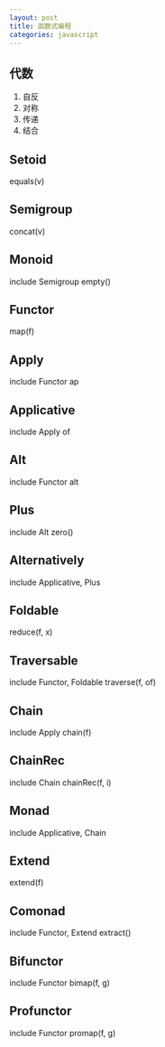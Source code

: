 ```yaml
---
layout: post
title: 函数式编程
categories: javascript
---
```



## 代数

1. 自反
2. 对称
3. 传递
4. 结合


## Setoid
equals(v)

## Semigroup
concat(v)

## Monoid

include Semigroup
empty()


## Functor

map(f)


## Apply
include Functor
ap


## Applicative
include Apply
of


## Alt
include Functor
alt


## Plus
include Alt
zero()


## Alternatively
include Applicative, Plus


## Foldable
reduce(f, x)


## Traversable
include Functor, Foldable
traverse(f, of)


## Chain
include Apply
chain(f)

## ChainRec
include Chain
chainRec(f, i)


## Monad
include Applicative, Chain


## Extend
extend(f)


## Comonad
include Functor, Extend
extract()


## Bifunctor
include Functor
bimap(f, g)


## Profunctor
include Functor
promap(f, g)

